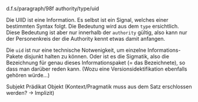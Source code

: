 d.f.s/paragraph/98f
authority/type/uid

Die UIID ist eine Information.
Es selbst ist ein Signal, welches einer bestimmten Syntax folgt.
Die Bedeutung wird aus dem `type` ersichtlich.
Diese Bedeutung ist aber nur innerhalb der `authority` gültig,
also kann nur der Personenkreis der die Authority kennt etwas damit anfangen.

Die `uid` ist nur eine technische Notwenigkeit, um einzelne
Informations-Pakete disjunkt halten zu können.
Oder ist es die Sigmatik, also die Bezeichnung für genau dieses Informationspaket (= das Bezeichnete),
so dass man darüber reden kann. (Wozu eine Versionsidektifikation ebenfalls gehören würde...)




Subjekt Prädikat Objekt
(Kontext/Pragmatik muss aus dem Satz erschlossen werden? -> Implizit)
